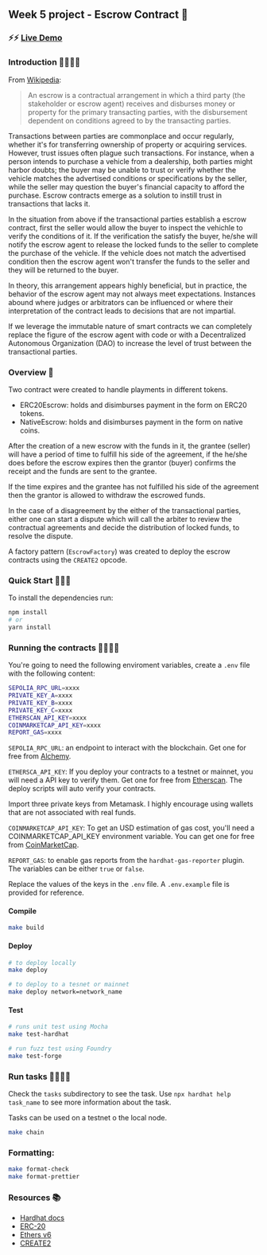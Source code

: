 ## Week 5 project - Escrow Contract 📑

### ⚡️⚡️ [Live Demo](escrow-frontend-gamma.vercel.app/)

### Introduction 👩‍🏫👨‍🏫

From [Wikipedia](https://en.wikipedia.org/wiki/Escrow):

> An escrow is a contractual arrangement in which a third party (the stakeholder or escrow agent) receives and disburses money or property for the primary transacting parties, with the disbursement dependent on conditions agreed to by the transacting parties.

Transactions between parties are commonplace and occur regularly, whether it's for transferring ownership of property or acquiring services. However, trust issues often plague such transactions. For instance, when a person intends to purchase a vehicle from a dealership, both parties might harbor doubts; the buyer may be unable to trust or verify whether the vehicle matches the advertised conditions or specifications by the seller, while the seller may question the buyer's financial capacity to afford the purchase. Escrow contracts emerge as a solution to instill trust in transactions that lacks it.

In the situation from above if the transactional parties establish a escrow contract, first the seller would allow the buyer to inspect the vehichle to verify the conditions of it. If the verification the satisfy the buyer, he/she will notify the escrow agent to release the locked funds to the seller to complete the purchase of the vehicle. If the vehicle does not match the advertised condition then the escrow agent won't transfer the funds to the seller and they will be returned to the buyer.

In theory, this arrangement appears highly beneficial, but in practice, the behavior of the escrow agent may not always meet expectations. Instances abound where judges or arbitrators can be influenced or where their interpretation of the contract leads to decisions that are not impartial.

If we leverage the immutable nature of smart contracts we can completely replace the figure of the escrow agent with code or with a Decentralized Autonomous Organization (DAO) to increase the level of trust between the transactional parties.

### Overview 🌌

Two contract were created to handle playments in different tokens.

- ERC20Escrow: holds and disimburses payment in the form on ERC20 tokens.
- NativeEscrow: holds and disimburses payment in the form on native coins.

After the creation of a new escrow with the funds in it, the grantee (seller) will have a period of time to fulfill his side of the agreement, if the he/she does before the escrow expires then the grantor (buyer) confirms the receipt and the funds are sent to the grantee.

If the time expires and the grantee has not fulfilled his side of the agreement then the grantor is allowed to withdraw the escrowed funds.

In the case of a disagreement by the either of the transactional parties, either one can start a dispute which will call the arbiter to review the contractual agreements and decide the distribution of locked funds, to resolve the dispute.

A factory pattern (`EscrowFactory`) was created to deploy the escrow contracts using the `CREATE2` opcode.

### Quick Start 🏃‍♀️🏃

To install the dependencies run:

```bash
npm install
# or
yarn install
```

### Running the contracts 👩‍💻👨‍💻

You're going to need the following enviroment variables, create a `.env` file with the following content:

```bash
SEPOLIA_RPC_URL=xxxx
PRIVATE_KEY_A=xxxx
PRIVATE_KEY_B=xxxx
PRIVATE_KEY_C=xxxx
ETHERSCAN_API_KEY=xxxx
COINMARKETCAP_API_KEY=xxxx
REPORT_GAS=xxxx
```

`SEPOLIA_RPC_URL`: an endpoint to interact with the blockchain. Get one for free from [Alchemy](https://www.alchemy.com/).

`ETHERSCA_API_KEY`: If you deploy your contracts to a testnet or mainnet, you will need a API key to verify them. Get one for free from [Etherscan](https://etherscan.io/login?cmd=last). The deploy scripts will auto verify your contracts.

Import three private keys from Metamask. I highly encourage using wallets that are not associated with real funds.

`COINMARKETCAP_API_KEY`: To get an USD estimation of gas cost, you'll need a COINMARKETCAP_API_KEY environment variable. You can get one for free from [CoinMarketCap](https://pro.coinmarketcap.com/login?returnUrl=%2Faccount).

`REPORT_GAS`: to enable gas reports from the `hardhat-gas-reporter` plugin. The variables can be either `true` or `false`.

Replace the values of the keys in the `.env` file. A `.env.example` file is provided for reference.

#### Compile
```bash
make build
```

#### Deploy
```bash
# to deploy locally
make deploy

# to deploy to a tesnet or mainnet
make deploy network=network_name
```

#### Test
```bash
# runs unit test using Mocha
make test-hardhat

# run fuzz test using Foundry
make test-forge
```

### Run tasks 👩‍💻👨‍💻

Check the `tasks` subdirectory to see the task. Use `npx hardhat help task_name` to see more information about the task.

Tasks can be used on a testnet o the local node.

```bash
make chain
```

### Formatting:

```bash
make format-check
make format-prettier
```

### Resources 📚
- [Hardhat docs](https://hardhat.org/docs)
- [ERC-20](https://docs.openzeppelin.com/contracts/2.x/api/token/erc20)
- [Ethers v6](https://docs.ethers.org/v6/)
- [CREATE2](https://docs.openzeppelin.com/cli/2.8/deploying-with-create2)